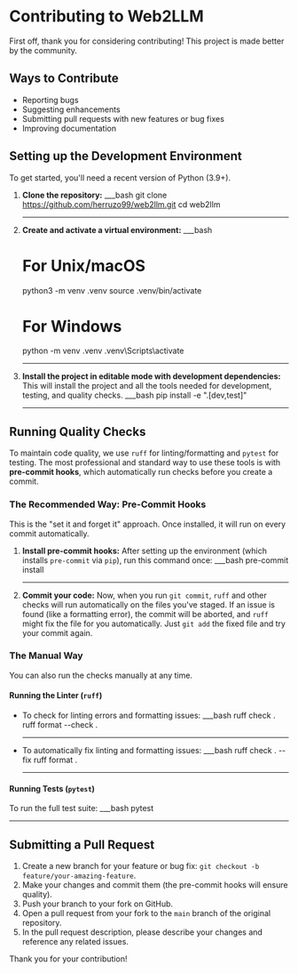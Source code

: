 # Contributing to Web2LLM

First off, thank you for considering contributing! This project is made better by the community.

## Ways to Contribute

-   Reporting bugs
-   Suggesting enhancements
-   Submitting pull requests with new features or bug fixes
-   Improving documentation

## Setting up the Development Environment

To get started, you'll need a recent version of Python (3.9+).

1.  **Clone the repository:**
    ___bash
    git clone https://github.com/herruzo99/web2llm.git
    cd web2llm
    ___

2.  **Create and activate a virtual environment:**
    ___bash
    # For Unix/macOS
    python3 -m venv .venv
    source .venv/bin/activate

    # For Windows
    python -m venv .venv
    .venv\Scripts\activate
    ___

3.  **Install the project in editable mode with development dependencies:**
    This will install the project and all the tools needed for development, testing, and quality checks.
    ___bash
    pip install -e ".[dev,test]"
    ___

## Running Quality Checks

To maintain code quality, we use `ruff` for linting/formatting and `pytest` for testing. The most professional and standard way to use these tools is with **pre-commit hooks**, which automatically run checks before you create a commit.

### The Recommended Way: Pre-Commit Hooks

This is the "set it and forget it" approach. Once installed, it will run on every commit automatically.

1.  **Install pre-commit hooks:**
    After setting up the environment (which installs `pre-commit` via `pip`), run this command once:
    ___bash
    pre-commit install
    ___

2.  **Commit your code:**
    Now, when you run `git commit`, `ruff` and other checks will run automatically on the files you've staged. If an issue is found (like a formatting error), the commit will be aborted, and `ruff` might fix the file for you automatically. Just `git add` the fixed file and try your commit again.

### The Manual Way

You can also run the checks manually at any time.

#### Running the Linter (`ruff`)

-   To check for linting errors and formatting issues:
    ___bash
    ruff check .
    ruff format --check .
    ___

-   To automatically fix linting and formatting issues:
    ___bash
    ruff check . --fix
    ruff format .
    ___

#### Running Tests (`pytest`)

To run the full test suite:
___bash
pytest
___

## Submitting a Pull Request

1.  Create a new branch for your feature or bug fix: `git checkout -b feature/your-amazing-feature`.
2.  Make your changes and commit them (the pre-commit hooks will ensure quality).
3.  Push your branch to your fork on GitHub.
4.  Open a pull request from your fork to the `main` branch of the original repository.
5.  In the pull request description, please describe your changes and reference any related issues.

Thank you for your contribution!